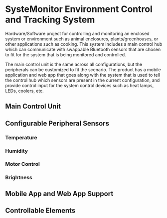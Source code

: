 # SysteMonitor Environment Control and Tracking System
Hardware/Software project for controlling and monitoring an enclosed system or environment such as animal enclosures, plants/greenhouses, or other applications such as cooking. This system includes a main control hub which can communicate with swappable Bluetooth sensors that are chosen to fit for the system that is being monitored and controlled. 

The main control unit is the same across all configurations, but the peripherals can be customized to fit the scenario. The product has a mobile application and web app that goes along with the system that is used to tell the control hub which sensors are present in the current configuration, and provide control input for the system control devices such as heat lamps, LEDs, coolers, etc.

## Main Control Unit

## Configurable Peripheral Sensors
### Temperature
### Humidity
### Motor Control
### Brightness

## Mobile App and Web App Support

## Controllable Elements

